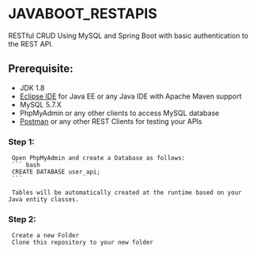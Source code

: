 # JAVABOOT_RESTAPIS

RESTful CRUD Using MySQL and Spring Boot with basic authentication to the REST API.

## Prerequisite:
  *  JDK 1.8
  *  [Eclipse IDE](https://www.eclipse.org/downloads/) for Java EE or any Java IDE with Apache Maven support
  *  MySQL 5.7.X
  *  PhpMyAdmin or any other clients to access MySQL database
  *  [Postman](https://www.getpostman.com/) or any other REST Clients for testing your APIs


### Step 1: 
     Open PhpMyAdmin and create a Database as follows:
     ``` bash
     CREATE DATABASE user_api;
     ``` 
     
     Tables will be automatically created at the runtime based on your Java entity classes.
     
### Step 2:
     Create a new Folder 
     Clone this repository to your new folder
     
